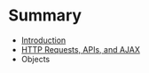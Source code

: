 # Summary

* [Introduction](README.md)
* [HTTP Requests, APIs, and AJAX](http_apis_ajax.md)
* Objects


